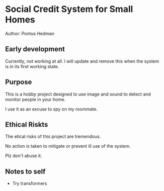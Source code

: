 # Social Credit System for Small Homes

Author: Pontus Hedman

## Early development

Currently, not working at all. I will update and remove this when the system is in its first working state. 


## Purpose

This is a hobby project designed to use image and sound to detect and monitor people in your home.

I use it as an excuse to spy on my roommate. 

## Ethical Riskts

The etical risks of this project are tremendous. 

No action is taken to mitigate or prevent ill use of the system. 

Plz don't abuse it. 


## Notes to self

- Try transformers
